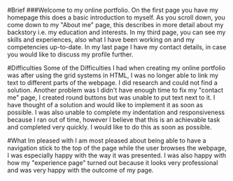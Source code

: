 #Brief
###Welcome to my online portfolio.
On the first page you have my homepage this does a basic introduction to myself.
As you scroll down, you come down to my "About me" page, this describes in more detail about my backstory i.e. my education and interests.
In my third page, you can see my skills and experiences, also what I have been working on and my competencies up-to-date.
In my last page I have my contact details, in case you would like to discuss my profile further.

#Difficulties
Some of the Difficulties I had when creating my online portfolio was after using the grid systems in HTML, I was no longer able to link my text to different parts of the webpage. I did research and could not find a solution.
Another problem was I didn't have enough time to fix my "contact me" page, I created round buttons but was unable to put text next to it. I have thought of a solution and would like to implement it as soon as possible.
I was also unable to complete my indentation and responsiveness because I ran out of time, however I believe that this is an achievable task and completed very quickly. I would like to do this as soon as possible.

#What Im pleased with
I am most pleased about being able to have a navigation stick to the top of the page while the user browses the webpage, I was especially happy with the way it was presented.
I was also happy with how my "experience page" turned out because it looks very professional and was very happy with the outcome of my page.
